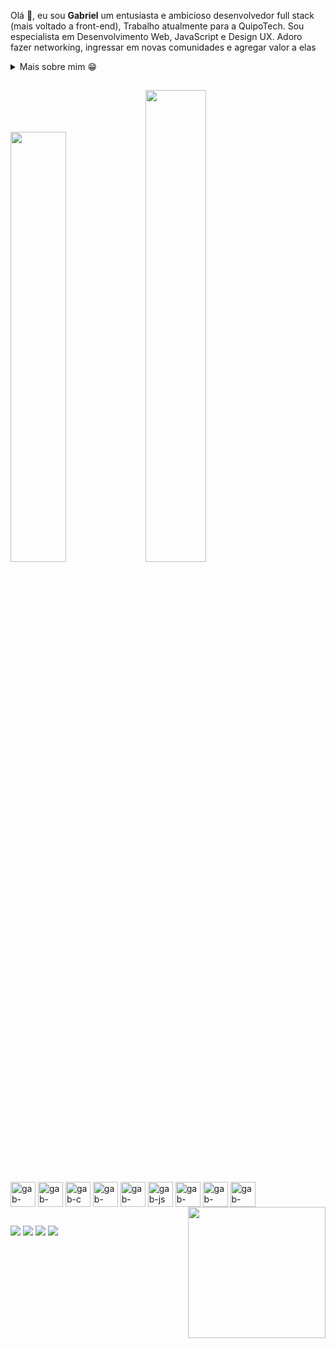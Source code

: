 Olá 👋, eu sou **Gabriel** um entusiasta e ambicioso desenvolvedor full stack (mais voltado a front-end), Trabalho atualmente para a QuipoTech. Sou especialista em Desenvolvimento Web, JavaScript e Design UX. Adoro fazer networking, ingressar em novas comunidades e agregar valor a elas

<div>
<details>
  <summary>Mais sobre mim 😁</summary>

- 🔭 Em uma jornada contante para criar projetos **transformadores** 

- 🌱 Aprendendo de tudo um pouco, atualmente estudando React.js 🤓

- 💬 Me pergunte sobre **web design e web development**

- 📫 Me contate: **gabrielcisneirossoliveira@gmail.com**

</details>

  ##
  
</p>

  <a href="https://github.com/Gabriel-Cisneiros"><img width="42%" src="https://github-readme-stats.vercel.app/api?username=Gabriel-Cisneiros&theme=radical&title_color=ff3068?"></a>
  <a href="https://github.com/Gabriel-Cisneiros"><img width="44%" src="https://github-readme-stats.vercel.app/api/top-langs/?username=Gabriel-Cisneiros&theme=radical&title_color=ff3068?"></a>

<div style = "inline-block"><br>
  <img align="center" alt="gab-python" width="40" heigth="30" src="https://cdn.jsdelivr.net/gh/devicons/devicon/icons/python/python-original.svg"/>
  <img align="center" alt="gab-java" width="40" heigth="30" src="https://cdn.jsdelivr.net/gh/devicons/devicon/icons/java/java-original.svg"/>
  <img align="center" alt="gab-c" width="40" heigth="30" src="https://cdn.jsdelivr.net/gh/devicons/devicon/icons/c/c-original.svg"/>
  <img align="center" alt="gab-html" width="40" heigth="30" src="https://cdn.jsdelivr.net/gh/devicons/devicon/icons/html5/html5-original.svg"/>
  <img align="center" alt="gab-css" width="40" heigth="30" src="https://cdn.jsdelivr.net/gh/devicons/devicon/icons/css3/css3-original.svg"/>
  <img align="center" alt="gab-js" width="40" heigth="30" src="https://cdn.jsdelivr.net/gh/devicons/devicon/icons/javascript/javascript-original.svg"/>
  <img align="center" alt="gab-django" width="40" heigth="30" src="https://cdn.jsdelivr.net/gh/devicons/devicon/icons/django/django-plain.svg"/>
  <img align="center" alt="gab-react" width="40" heigth="30" src="https://cdn.jsdelivr.net/gh/devicons/devicon@latest/icons/react/react-original.svg"/>
  <img align="center" alt="gab-node" width="40" heigth="30" src="https://cdn.jsdelivr.net/gh/devicons/devicon@latest/icons/nodejs/nodejs-plain.svg"/>
  <img width="220" height="210" align="right" src="https://media3.giphy.com/media/v1.Y2lkPTc5MGI3NjExN3N4Y3doZGJtaWw1eWV4dzdhZjFkbWs0c2RqcjUybWlndWtoemhqcSZlcD12MV9pbnRlcm5hbF9naWZfYnlfaWQmY3Q9Zw/no9i2Ae3CsjxGLzDAg/giphy.gif">
</div>

##

<div>
  <a href="mailto:gabrielcisneirossoliveira@gmail.com" target="_blank"><img src="https://img.shields.io/badge/Gmail-D14836?style=for-the-badge&logo=gmail&logoColor=white" target="_blank"></a>
  <a href="https://gitlab.com/gabriel_cisneiros_" target="_blank"><img src="https://img.shields.io/badge/GitLab-330F63?style=for-the-badge&logo=gitlab&logoColor=white" target="_blank"></a>
  <a href="https://www.linkedin.com/in/gabriel-cisneiros-939152194/" target="_blank"><img src="https://img.shields.io/badge/LinkedIn-0077B5?style=for-the-badge&logo=linkedin&logoColor=white" target="_blank"></a>
  <a href="https://www.instagram.com/gabriel_cisneiros_/" target="_blank"><img src="https://img.shields.io/badge/Instagram-E4405F?style=for-the-badge&logo=instagram&logoColor=white" target="_blank"></a>
</div>
